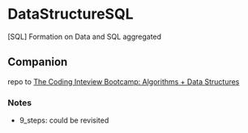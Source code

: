 # DataStructureSQL

[SQL] Formation on Data and SQL aggregated

## Companion

repo to [The Coding Inteview Bootcamp: Algorithms + Data Structures](https://www.udemy.com/course/coding-interview-bootcamp-algorithms-and-data-structure/)

### Notes

- 9_steps: could be revisited
